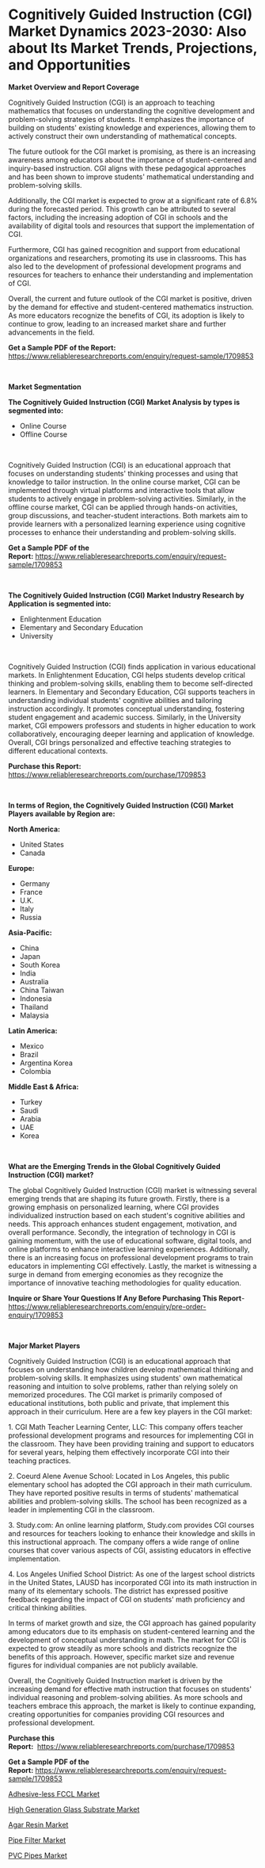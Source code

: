 <p><h1>Cognitively Guided Instruction (CGI) Market Dynamics 2023-2030: Also about Its Market Trends, Projections, and Opportunities</h1></p><p><strong>Market Overview and Report Coverage</strong></p>
<p><p>Cognitively Guided Instruction (CGI) is an approach to teaching mathematics that focuses on understanding the cognitive development and problem-solving strategies of students. It emphasizes the importance of building on students' existing knowledge and experiences, allowing them to actively construct their own understanding of mathematical concepts.</p><p>The future outlook for the CGI market is promising, as there is an increasing awareness among educators about the importance of student-centered and inquiry-based instruction. CGI aligns with these pedagogical approaches and has been shown to improve students' mathematical understanding and problem-solving skills.</p><p>Additionally, the CGI market is expected to grow at a significant rate of 6.8% during the forecasted period. This growth can be attributed to several factors, including the increasing adoption of CGI in schools and the availability of digital tools and resources that support the implementation of CGI.</p><p>Furthermore, CGI has gained recognition and support from educational organizations and researchers, promoting its use in classrooms. This has also led to the development of professional development programs and resources for teachers to enhance their understanding and implementation of CGI.</p><p>Overall, the current and future outlook of the CGI market is positive, driven by the demand for effective and student-centered mathematics instruction. As more educators recognize the benefits of CGI, its adoption is likely to continue to grow, leading to an increased market share and further advancements in the field.</p></p>
<p><strong>Get a Sample PDF of the Report:</strong> <a href="https://www.reliableresearchreports.com/enquiry/request-sample/1709853">https://www.reliableresearchreports.com/enquiry/request-sample/1709853</a></p>
<p>&nbsp;</p>
<p><strong>Market Segmentation</strong></p>
<p><strong>The Cognitively Guided Instruction (CGI) Market Analysis by types is segmented into:</strong></p>
<p><ul><li>Online Course</li><li>Offline Course</li></ul></p>
<p>&nbsp;</p>
<p><p>Cognitively Guided Instruction (CGI) is an educational approach that focuses on understanding students' thinking processes and using that knowledge to tailor instruction. In the online course market, CGI can be implemented through virtual platforms and interactive tools that allow students to actively engage in problem-solving activities. Similarly, in the offline course market, CGI can be applied through hands-on activities, group discussions, and teacher-student interactions. Both markets aim to provide learners with a personalized learning experience using cognitive processes to enhance their understanding and problem-solving skills.</p></p>
<p><strong>Get a Sample PDF of the Report:</strong>&nbsp;<a href="https://www.reliableresearchreports.com/enquiry/request-sample/1709853">https://www.reliableresearchreports.com/enquiry/request-sample/1709853</a></p>
<p>&nbsp;</p>
<p><strong>The Cognitively Guided Instruction (CGI) Market Industry Research by Application is segmented into:</strong></p>
<p><ul><li>Enlightenment Education</li><li>Elementary and Secondary Education</li><li>University</li></ul></p>
<p>&nbsp;</p>
<p><p>Cognitively Guided Instruction (CGI) finds application in various educational markets. In Enlightenment Education, CGI helps students develop critical thinking and problem-solving skills, enabling them to become self-directed learners. In Elementary and Secondary Education, CGI supports teachers in understanding individual students' cognitive abilities and tailoring instruction accordingly. It promotes conceptual understanding, fostering student engagement and academic success. Similarly, in the University market, CGI empowers professors and students in higher education to work collaboratively, encouraging deeper learning and application of knowledge. Overall, CGI brings personalized and effective teaching strategies to different educational contexts.</p></p>
<p><strong>Purchase this Report:</strong>&nbsp; <a href="https://www.reliableresearchreports.com/purchase/1709853">https://www.reliableresearchreports.com/purchase/1709853</a></p>
<p>&nbsp;</p>
<p><strong>In terms of Region, the Cognitively Guided Instruction (CGI) Market Players available by Region are:</strong></p>
<p>
    <p> <strong> North America: </strong>
        <ul>
            <li>United States</li>
            <li>Canada</li>
        </ul>
        </p> 
    <p> <strong> Europe: </strong>
        <ul>
            <li>Germany</li>
            <li>France</li>
            <li>U.K.</li>
            <li>Italy</li>
            <li>Russia</li>
        </ul>
        </p> 
    <p> <strong> Asia-Pacific: </strong>
        <ul>
            <li>China</li>
            <li>Japan</li>
            <li>South Korea</li>
            <li>India</li>
            <li>Australia</li>
            <li>China Taiwan</li>
            <li>Indonesia</li>
            <li>Thailand</li>
            <li>Malaysia</li>
        </ul>
        </p> 
    <p> <strong> Latin America: </strong>
        <ul>
            <li>Mexico</li>
            <li>Brazil</li>
            <li>Argentina Korea</li>
            <li>Colombia</li>
        </ul>
        </p> 
    <p> <strong> Middle East & Africa: </strong>
        <ul>
            <li>Turkey</li>
            <li>Saudi</li>
            <li>Arabia</li>
            <li>UAE</li>
            <li>Korea</li>
        </ul>
    </p>
    </p>
<p>&nbsp;</p>
<p><strong>What are the Emerging Trends in the Global Cognitively Guided Instruction (CGI) market?</strong></p>
<p><p>The global Cognitively Guided Instruction (CGI) market is witnessing several emerging trends that are shaping its future growth. Firstly, there is a growing emphasis on personalized learning, where CGI provides individualized instruction based on each student's cognitive abilities and needs. This approach enhances student engagement, motivation, and overall performance. Secondly, the integration of technology in CGI is gaining momentum, with the use of educational software, digital tools, and online platforms to enhance interactive learning experiences. Additionally, there is an increasing focus on professional development programs to train educators in implementing CGI effectively. Lastly, the market is witnessing a surge in demand from emerging economies as they recognize the importance of innovative teaching methodologies for quality education.</p></p>
<p><strong>Inquire or Share Your Questions If Any Before Purchasing This Report</strong>- <a href="https://www.reliableresearchreports.com/enquiry/pre-order-enquiry/1709853">https://www.reliableresearchreports.com/enquiry/pre-order-enquiry/1709853</a></p>
<p>&nbsp;</p>
<p><strong>Major Market Players</strong></p>
<p><p>Cognitively Guided Instruction (CGI) is an educational approach that focuses on understanding how children develop mathematical thinking and problem-solving skills. It emphasizes using students' own mathematical reasoning and intuition to solve problems, rather than relying solely on memorized procedures. The CGI market is primarily composed of educational institutions, both public and private, that implement this approach in their curriculum. Here are a few key players in the CGI market:</p><p>1. CGI Math Teacher Learning Center, LLC: This company offers teacher professional development programs and resources for implementing CGI in the classroom. They have been providing training and support to educators for several years, helping them effectively incorporate CGI into their teaching practices.</p><p>2. Coeurd Alene Avenue School: Located in Los Angeles, this public elementary school has adopted the CGI approach in their math curriculum. They have reported positive results in terms of students' mathematical abilities and problem-solving skills. The school has been recognized as a leader in implementing CGI in the classroom.</p><p>3. Study.com: An online learning platform, Study.com provides CGI courses and resources for teachers looking to enhance their knowledge and skills in this instructional approach. The company offers a wide range of online courses that cover various aspects of CGI, assisting educators in effective implementation.</p><p>4. Los Angeles Unified School District: As one of the largest school districts in the United States, LAUSD has incorporated CGI into its math instruction in many of its elementary schools. The district has expressed positive feedback regarding the impact of CGI on students' math proficiency and critical thinking abilities.</p><p>In terms of market growth and size, the CGI approach has gained popularity among educators due to its emphasis on student-centered learning and the development of conceptual understanding in math. The market for CGI is expected to grow steadily as more schools and districts recognize the benefits of this approach. However, specific market size and revenue figures for individual companies are not publicly available.</p><p>Overall, the Cognitively Guided Instruction market is driven by the increasing demand for effective math instruction that focuses on students' individual reasoning and problem-solving abilities. As more schools and teachers embrace this approach, the market is likely to continue expanding, creating opportunities for companies providing CGI resources and professional development.</p></p>
<p><strong>Purchase this Report:</strong>&nbsp;&nbsp;<a href="https://www.reliableresearchreports.com/purchase/1709853">https://www.reliableresearchreports.com/purchase/1709853</a></p>
<p></p>
<p><strong>Get a Sample PDF of the Report:</strong>&nbsp;<a href="https://www.reliableresearchreports.com/enquiry/request-sample/1709853">https://www.reliableresearchreports.com/enquiry/request-sample/1709853</a></p>
<p><p><a href="https://medium.com/@rahulv.reportprime/adhesive-less-fccl-market-outlook-industry-overview-and-forecast-2023-to-2030-bad298880783">Adhesive-less FCCL Market</a></p><p><a href="https://medium.com/@snehareportprime/high-generation-glass-substrate-market-trends-forecast-and-competitive-analysis-to-2030-108c0e4ce478">High Generation Glass Substrate Market</a></p><p><a href="https://www.linkedin.com/pulse/agar-resin-market-insights-players-forecast-till-2030-iron-research-x6kvc/">Agar Resin Market</a></p><p><a href="https://www.linkedin.com/pulse/pipe-filter-market-size-share-amp-trends-analysis-report-wqkdc/">Pipe Filter Market</a></p><p><a href="https://www.linkedin.com/pulse/pvc-pipes-market-challenges-opportunities-growth-drivers-hh3uc/">PVC Pipes Market</a></p></p>